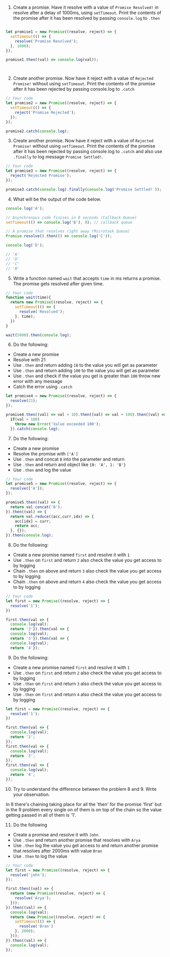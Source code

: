 1. Create a promise. Have it resolve with a value of `Promise Resolved!` in resolve after a delay of 1000ms, using `setTimeout`. Print the contents of the promise after it has been resolved by passing `console.log` to `.then`

```js

let promise1 = new Promise((resolve, reject) => {
  setTimeout(() => {
    resolve('Promise Resolved');
  }, 1000);
});

promise1.then((val) => console.log(val));




```

2. Create another promise. Now have it reject with a value of `Rejected Promise!` without using `setTimeout`. Print the contents of the promise after it has been rejected by passing console.log to `.catch`

```js
// Your code
let promise2 = new Promise((resolve, reject) => {
  setTimeout(() => {
    reject('Promise Rejected');
  });
});

promise2.catch(console.log);
```

3. Create another promise. Now have it reject with a value of `Rejected Promise!` without using `setTimeout`. Print the contents of the promise after it has been rejected by passing console.log to `.catch` and also use `.finally` to log message `Promise Settled!`.

```js
// Your code
let promise3 = new Promise((resolve, reject) => {
  reject('Rejected Promise');
});

promise3.catch(console.log).finally(console.log('Promise Settled!'));

```

4. What will be the output of the code below.

```js
console.log('A');

// Asynchronous code finises in 0 seconds (Callback Queue)
setTimeout(() => console.log('B'), 0); // callback queue

// A promise that resolves right away (Microtask Queue)
Promise.resolve().then(() => console.log('C'));

console.log('D');

// 'A'
// 'D'
// 'C'
// 'B'
```

5. Write a function named `wait` that accepts `time` in ms returns a promise. The promise gets resolved after given time.

```js
// Your code
function wait(time){
  return new Promise((resolve, reject) => {
    setTimeout(() => {
      resolve('Resolved');
    }, time);
  })
}

wait(5000).then(console.log);
```

6. Do the following:

- Create a new promise
- Resolve with 21
- Use `.then` and return adding `10` to the value you will get as parameter
- Use `.then` and return adding `100` to the value you will get as parameter
- Use `.then` and check if the value you get is greater than `100` throw new error with any message
- Catch the error using `.catch`

```js
let promise4 = new Promise((resolve, reject) => {
  resolve(21);
});

promise4.then((val) => val + 10).then((val) => val + 100).then((val) => {
  if(val > 100)
    throw new Error('Value exceeded 100');
  }).catch(console.log);
```

7. Do the following:

- Create a new promise
- Resolve the promise with `['A']`
- Use `.then` and concat `B` into the parameter and return
- Use `.then` and return and object like `{0: 'A', 1: 'B'}`
- Use `.then` and log the value

```js
// Your code
let promise5 = new Promise((resolve, reject) => {
  resolve(['A']);
});

promise5.then((val) => {
  return val.concat('B');
}).then((val) => {
  return val.reduce((acc,curr,idx) => {
    acc[idx] = curr;
    return acc;
  }, {});
}).then(console.log);
```

8. Do the following:

- Create a new promise named `first` and resolve it with `1`
- Use `.then` on `first` and return `2` also check the value you get access to by logging
- Chain `.then` on above and return `3` also check the value you get access to by logging
- Chain `.then` on above and return `4` also check the value you get access to by logging

```js
// Your code
let first = new Promise((resolve, reject) => {
  resolve('1');
})

first.then(val => {
  console.log(val);
  return '2'}).then(val => {
  console.log(val);
  return '3'}).then(val => {
  console.log(val);
  return '4'});
```

9. Do the following:

- Create a new promise named `first` and resolve it with `1`
- Use `.then` on `first` and return `2` also check the value you get access to by logging
- Use `.then` on `first` and return `3` also check the value you get access to by logging
- Use `.then` on `first` and return `4` also check the value you get access to by logging

```js
let first = new Promise((resolve, reject) => {
  resolve('1');
})

first.then(val => {
  console.log(val);
  return '2';
});
first.then(val => {
  console.log(val);
  return '3';
});
first.then(val => {
  console.log(val);
  return '4';
});
```

10. Try to understand the difference between the problem 8 and 9. Write your observation.

  In 8 there's chaining taking place for all the 'then' for the promise 'first' but in the 9 problem every single on of them is on top of the chain so the value getting passed in all of them is '1'.

11. Do the following

- Create a promise and resolve it with `John`
- Use `.then` and return another promise that resolves with `Arya`
- Use `.then` log the value you get access to and return another promise that resolves after 2000ms with value `Bran`
- Use `.then` to log the value

```js
// Your code
let first = new Promise((resolve, reject) => {
  resolve('john');
});

first.then((val) => {
  return (new Promise((resolve, reject) => {
    resolve('Arya');
  }));
}).then((val) => {
  console.log(val);
  return (new Promise((resolve, reject) => {
    setTimeout(() => {
      resolve('Bran')
    }, 2000);
  }));
}).then((val) => {
  console.log(val);
});


```
